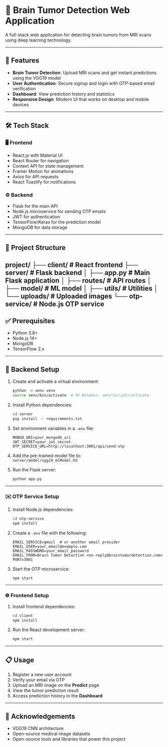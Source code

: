 # 🧠 Brain Tumor Detection Web Application

A full-stack web application for detecting brain tumors from MRI scans using deep learning technology.

---

## 🚀 Features

- **Brain Tumor Detection**: Upload MRI scans and get instant predictions using the VGG19 model  
- **User Authentication**: Secure signup and login with OTP-based email verification  
- **Dashboard**: View prediction history and statistics  
- **Responsive Design**: Modern UI that works on desktop and mobile devices  

---

## 🛠 Tech Stack

### 🖥 Frontend

- React.js with Material UI  
- React Router for navigation  
- Context API for state management  
- Framer Motion for animations  
- Axios for API requests  
- React Toastify for notifications  

### ⚙️ Backend

- Flask for the main API  
- Node.js microservice for sending OTP emails  
- JWT for authentication  
- TensorFlow/Keras for the prediction model  
- MongoDB for data storage  

---

## 📁 Project Structure

project/
├── client/ # React frontend
├── server/ # Flask backend
│ ├── app.py # Main Flask application
│ ├── routes/ # API routes
│ ├── model/ # ML model
│ ├── utils/ # Utilities
│ └── uploads/ # Uploaded images
└── otp-service/ # Node.js OTP service
---

## ✅ Prerequisites

- Python 3.8+  
- Node.js 14+  
- MongoDB  
- TensorFlow 2.x  

---

## 🔧 Backend Setup

1. Create and activate a virtual environment:

    ```bash
    python -m venv venv
    source venv/bin/activate  # On Windows: venv\Scripts\activate
    ```

2. Install Python dependencies:

    ```bash
    cd server
    pip install -r requirements.txt
    ```

3. Set environment variables in a `.env` file:

    ```
    MONGO_URI=your_mongodb_uri
    JWT_SECRET=your_jwt_secret
    OTP_SERVICE_URL=http://localhost:3001/api/send-otp
    ```

4. Add the pre-trained model file to:  
   `server/model/vgg19_mlModel.h5`

5. Run the Flask server:

    ```bash
    python app.py
    ```

---

### ✉️ OTP Service Setup

1. Install Node.js dependencies:

    ```bash
    cd otp-service
    npm install
    ```

2. Create a `.env` file with the following:

    ```
    EMAIL_SERVICE=gmail  # or another email provider
    EMAIL_USER=your_email@example.com
    EMAIL_PASSWORD=your_email_password
    EMAIL_FROM=Brain Tumor Detection <no-reply@braintumordetection.com>
    PORT=3001
    ```

3. Start the OTP microservice:

    ```bash
    npm start
    ```

---

### 🌐 Frontend Setup

1. Install frontend dependencies:

    ```bash
    cd client
    npm install
    ```

2. Run the React development server:

    ```bash
    npm start
    ```

---

## 📋 Usage

1. Register a new user account  
2. Verify your email via OTP  
3. Upload an MRI image on the **Predict** page  
4. View the tumor prediction result  
5. Access prediction history in the **Dashboard**  

---

## 🙏 Acknowledgements

- VGG19 CNN architecture  
- Open-source medical image datasets  
- Open-source tools and libraries that power this project  
